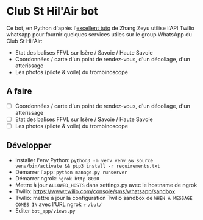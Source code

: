 # Club St Hil'Air bot

Ce bot, en Python d'après l'[excellent tuto](https://dev.to/zeyu2001/i-built-a-python-whatsapp-bot-to-keep-me-sane-during-quarantine-nph) de Zhang Zeyu utilise l'API Twilio whatsapp pour fournir quelques services utiles sur le group WhatsApp du Club St Hil'Air:

* Etat des balises FFVL sur Isère / Savoie / Haute Savoie
* Coordonnées / carte d'un point de rendez-vous, d'un décollage, d'un atterissage
* Les photos (pilote & voile) du trombinoscope

## A faire

* [ ] Coordonnées / carte d'un point de rendez-vous, d'un décollage, d'un atterissage
* [ ] Etat des balises FFVL sur Isère / Savoie / Haute Savoie
* [ ] Les photos (pilote & voile) du trombinoscope

## Développer

* Installer l'env Python: `python3 -m venv venv && source venv/bin/activate && pip3 install -r requirements.txt`
* Démarrer l'app: `python manage.py runserver`
* Démarrer ngrok: `ngrok http 8000`
* Mettre à jour `ALLOWED_HOSTS` dans settings.py avec le hostname de ngrok
* Twilio: https://www.twilio.com/console/sms/whatsapp/sandbox
* Twilio: mettre à jour la configuration Twilio sandbox de `WHEN A MESSAGE COMES IN` avec l'URL ngrok + `/bot/`
* Editer `bot_app/views.py`